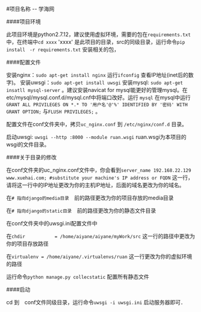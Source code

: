 #项目名称 -- 学海网

####项目环境

此项目环境是python2.7.12，建议使用虚拟环境，需要的包在`requirements.txt` 中，在终端中`cd xxxx` 'xxxx' 是此项目的目录，src的同级目录，运行命令`pip install　-r requirements.txt` 安装相关的包，

####配置文件

安装nginx：`sudo apt-get install nginx` 运行`ifconfig` 查看IP地址(inet后的数字)。 安装uwsgi：`sudo apt-get install uwsgi` 安装mysql: `sudo apt-get insatll mysql-server` 。建议安装navicat for mysql能更好的管理mysql。在 etc/mysql/mysql.conf.d/mysql.cnf中将端口改好。运行 `mysql` 在mysql中运行`GRANT ALL PRIVILEGES ON *.* TO '用户名'@'%' IDENTIFIED BY '密码' WITH GRANT OPTION;` 与`FLUSH PRIVILEGES;` 。　

配置文件在conf文件夹中，拷贝`uc_nginx.conf` 到 `/etc/nginx/conf.d` 目录。

启动uwsgi: `uwsgi --http :8000 --module ruan.wsgi` ruan.wsgi为本项目的wsgi的文件目录。

####关于目录的修改

在conf文件夹的uc_nginx.conf文件中，你会看到`server_name 192.168.22.129 www.xuehai.com; #substitute your machine's IP address or FQDN` 这一行，请将这一行中的IP地址更改为你的主机IP地址，后面的域名更改为你的域名。

在`# 指向django的media目录`　前的路径更改为你的项目存放的media目录

在`# 指向django的static目录`　前的路径更改为你的静态文件目录

在conf文件夹中的uwsgi.ini配置文件中

在`chdir           = /home/aiyane/aiyane/myWork/src` 这一行的路径中更改为你的项目存放路径

在`virtualenv = /home/aiyane/.virtualenvs/ruan` 这一行更改为你的虚拟环境的路径

运行命令`python manage.py collecstatic` 配置所有静态文件

####启动

cd 到　conf文件同级目录，运行命令`uwsgi -i uwsgi.ini` 启动服务器即可．
